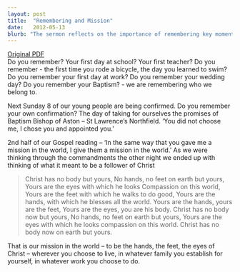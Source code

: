 ```yaml
---
layout: post
title:  "Remembering and Mission"
date:   2012-05-13
blurb: "The sermon reflects on the importance of remembering key moments in our lives, such as baptism and confirmation, as these are the moments when we choose to belong to Christ. It emphasizes that as followers of Christ, we are his body on earth, and it is our mission to act as his hands, feet, and eyes, showing compassion and doing good in the world."
---
```

[Original PDF](/assets/pdf/6ofeaster2012preconf.pdf)    
Do you remember? Your first day at school? Your first teacher? Do you remember - the first time you rode a bicycle, the day you learned to swim? Do you remember your first day at work? Do you remember your wedding day? Do you remember your Baptism? - we are remembering who we belong to.

Next Sunday 8 of our young people are being confirmed. Do you remember your own confirmation? The day of taking for ourselves the promises of Baptism Bishop of Aston – St Lawrence’s Northfield. ‘You did not choose me, I chose you and appointed you.’

2nd half of our Gospel reading – ‘In the same way that you gave me a mission in the world, I give them a mission in the world.’ As we were thinking through the commandments the other night we ended up with thinking of what it meant to be a follower of Christ

> Christ has no body but yours,
> No hands, no feet on earth but yours,
> Yours are the eyes with which he looks
> Compassion on this world,
> Yours are the feet with which he walks to do good,
> Yours are the hands, with which he blesses all the world.
> Yours are the hands, yours are the feet,
> Yours are the eyes, you are his body.
> Christ has no body now but yours,
> No hands, no feet on earth but yours,
> Yours are the eyes with which he looks
> compassion on this world.
> Christ has no body now on earth but yours.

That is our mission in the world – to be the hands, the feet, the eyes of Christ – wherever you choose to live, in whatever family you establish for yourself, in whatever work you choose to do.

